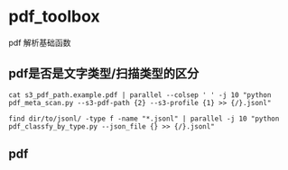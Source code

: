 # pdf_toolbox
pdf 解析基础函数


## pdf是否是文字类型/扫描类型的区分

```shell
cat s3_pdf_path.example.pdf | parallel --colsep ' ' -j 10 "python pdf_meta_scan.py --s3-pdf-path {2} --s3-profile {1} >> {/}.jsonl"

find dir/to/jsonl/ -type f -name "*.jsonl" | parallel -j 10 "python pdf_classfy_by_type.py --json_file {} >> {/}.jsonl"

```

## pdf